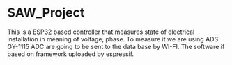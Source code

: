 # SAW_Project
This is a ESP32 based controller that measures state of electrical installation in meaning of voltage, phase. To measure it we are using ADS GY-1115 ADC are going to be sent to the data base by WI-FI. The software if based on framework uploaded by espressif. 
